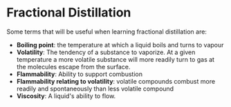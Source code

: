 # Fractional Distillation
Some terms that will be useful when learning fractional distillation are:
- **Boiling point**: the temperature at which a liquid boils and turns to vapour
- **Volatility**: The tendency of a substance to vaporize. At a given temperature a more volatile substance will more readily turn to gas at the molecules escape from the surface.
- **Flammability**: Ability to support combustion
- **Flammability relating to volatility**: volatile compounds combust more readily and spontaneously than less volatile compound
- **Viscosity**: A liquid's ability to flow.

